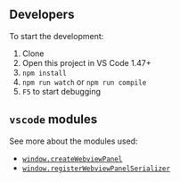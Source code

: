 
##

## Developers

To start the development:
1. Clone
2. Open this project in VS Code 1.47+
3. `npm install`
4. `npm run watch` or `npm run compile`
5. `F5` to start debugging


## `vscode` modules

See more about the modules used:
- [`window.createWebviewPanel`](https://code.visualstudio.com/api/references/vscode-api#window.createWebviewPanel)
- [`window.registerWebviewPanelSerializer`](https://code.visualstudio.com/api/references/vscode-api#window.registerWebviewPanelSerializer)